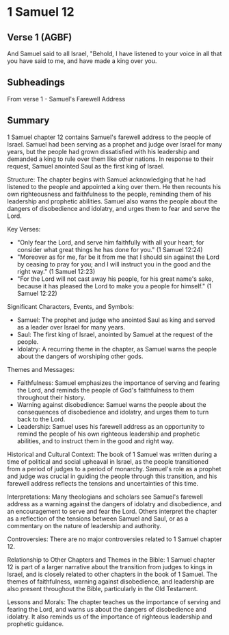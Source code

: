 # 1 Samuel 12

## Verse 1 (AGBF)

And Samuel said to all Israel, "Behold, I have listened to your voice in all that you have said to me, and have made a king over you.

## Subheadings

From verse 1 - Samuel's Farewell Address

## Summary

1 Samuel chapter 12 contains Samuel's farewell address to the people of Israel. Samuel had been serving as a prophet and judge over Israel for many years, but the people had grown dissatisfied with his leadership and demanded a king to rule over them like other nations. In response to their request, Samuel anointed Saul as the first king of Israel.

Structure:
The chapter begins with Samuel acknowledging that he had listened to the people and appointed a king over them. He then recounts his own righteousness and faithfulness to the people, reminding them of his leadership and prophetic abilities. Samuel also warns the people about the dangers of disobedience and idolatry, and urges them to fear and serve the Lord.

Key Verses:
- "Only fear the Lord, and serve him faithfully with all your heart; for consider what great things he has done for you." (1 Samuel 12:24)
- "Moreover as for me, far be it from me that I should sin against the Lord by ceasing to pray for you; and I will instruct you in the good and the right way." (1 Samuel 12:23)
- "For the Lord will not cast away his people, for his great name's sake, because it has pleased the Lord to make you a people for himself." (1 Samuel 12:22)

Significant Characters, Events, and Symbols:
- Samuel: The prophet and judge who anointed Saul as king and served as a leader over Israel for many years.
- Saul: The first king of Israel, anointed by Samuel at the request of the people.
- Idolatry: A recurring theme in the chapter, as Samuel warns the people about the dangers of worshiping other gods.

Themes and Messages:
- Faithfulness: Samuel emphasizes the importance of serving and fearing the Lord, and reminds the people of God's faithfulness to them throughout their history.
- Warning against disobedience: Samuel warns the people about the consequences of disobedience and idolatry, and urges them to turn back to the Lord.
- Leadership: Samuel uses his farewell address as an opportunity to remind the people of his own righteous leadership and prophetic abilities, and to instruct them in the good and right way.

Historical and Cultural Context:
The book of 1 Samuel was written during a time of political and social upheaval in Israel, as the people transitioned from a period of judges to a period of monarchy. Samuel's role as a prophet and judge was crucial in guiding the people through this transition, and his farewell address reflects the tensions and uncertainties of this time.

Interpretations:
Many theologians and scholars see Samuel's farewell address as a warning against the dangers of idolatry and disobedience, and an encouragement to serve and fear the Lord. Others interpret the chapter as a reflection of the tensions between Samuel and Saul, or as a commentary on the nature of leadership and authority.

Controversies:
There are no major controversies related to 1 Samuel chapter 12.

Relationship to Other Chapters and Themes in the Bible:
1 Samuel chapter 12 is part of a larger narrative about the transition from judges to kings in Israel, and is closely related to other chapters in the book of 1 Samuel. The themes of faithfulness, warning against disobedience, and leadership are also present throughout the Bible, particularly in the Old Testament.

Lessons and Morals:
The chapter teaches us the importance of serving and fearing the Lord, and warns us about the dangers of disobedience and idolatry. It also reminds us of the importance of righteous leadership and prophetic guidance.